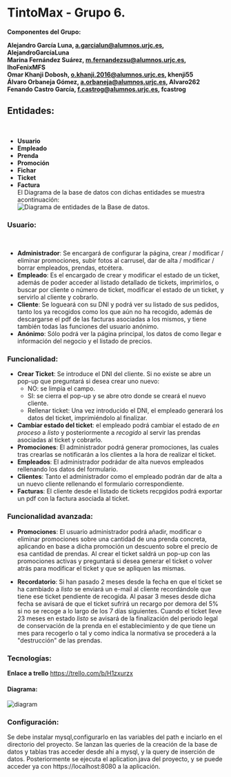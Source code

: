 # TintoMax - Grupo 6.

**Componentes del Grupo:**<p>
    
**Alejandro García Luna, a.garcialun@alumnos.urjc.es, AlejandroGarcíaLuna**</br>
**Marina Fernández Suárez, m.fernandezsu@alumnos.urjc.es, IhoFenixMFS**</br>
**Omar Khanji Dobosh, o.khanji.2016@alumnos.urjc.es, khenji55**</br>
**Álvaro Orbaneja Gómez, a.orbaneja@alumnos.urjc.es, Alvaro262**</br>
**Fenando Castro García, f.castrog@alumnos.urjc.es, fcastrog**</br>
<h2>Entidades:</h2> </br>

* **Usuario** </br>
* **Empleado** </br>
* **Prenda** </br>
* **Promoción** </br>
* **Fichar** </br>
* **Ticket** </br>
* **Factura** </br>
El Diagrama de la base de datos con dichas entidades se muestra acontinuación:</br>
![Diagrama de entidades de la Base de datos.](https://github.com/IhoFenixMFS/TintoMax/blob/master/d%20bd.jpg)

<h3>Usuario:</h3></br>

* **Administrador**: Se encargará de configurar la página, crear / modificar / eliminar promociones, subir fotos al carrusel, dar de alta / modificar / borrar empleados, prendas, etcétera.      </br>
* **Empleado**: Es el encargado de crear y modificar el estado de un ticket, además de poder acceder al listado detallado de tickets, imprimirlos, o buscar por cliente o número de ticket, modificar el estado de un ticket, y servirlo al cliente y cobrarlo. </br>
* **Cliente**: Se logueará con su DNI y podrá ver su listado de sus pedidos, tanto los ya recogidos como los que aún no ha recogido, además de descargarse el pdf de las facturas asociadas a los mismos, y tiene también todas las funciones del usuario anónimo.</br>
* **Anónimo**: Sólo podrá ver la página principal, los datos de como llegar e información del negocio y el listado de precios.</br>

<h3>Funcionalidad:</h3>

* **Crear Ticket**: Se introduce el DNI del cliente. Si no existe se abre un pop-up que preguntará si desea crear uno nuevo:</br>
     * NO: se limpia el campo.</br>
     * SI: se cierra el pop-up y se abre otro donde se creará el nuevo cliente.</br>
     * Rellenar ticket: Una vez introducido el DNI, el empleado generará los datos del ticket, imprimiéndolo al finalizar.</br>
*  **Cambiar estado del ticket**: el empleado podrá cambiar el estado de _en proceso_ a _listo_ y posteriormente a _recogido_ al servir las prendas asociadas al ticket y cobrarlo. </br>
*  **Promociones**: El administrador podrá generar promociones, las cuales tras crearlas se notificarán a los clientes a la hora de realizar el ticket.</br>
*  **Empleados**: El administrador podrádar de alta nuevos empleados rellenando los datos del formulario.</br>
*  **Clientes**: Tanto el administrador como el empleado podrán dar de alta a un nuevo cliente rellenando el formulario correspondiente. </br>
*  **Facturas**: El cliente desde el listado de tickets recpgidos podrá exportar un pdf con la factura asociada al ticket. </br>
 
<h3>Funcionalidad avanzada:</h3>

*  **Promociones**: El usuario administrador podrá añadir, modificar o eliminar promociones sobre una cantidad de una prenda concreta, aplicando en base a dicha promoción un descuento sobre el precio de esa cantidad de prendas. Al crear el ticket saldrá un pop-up con las promociones activas y preguntará si desea generar el ticket o volver atrás para modificar el ticket y que se apliquen las mismas. </br>

*  **Recordatorio**: Si han pasado 2 meses desde la fecha en que el ticket se ha cambiado a _listo_ se enviará un e-mail al cliente recordándole que tiene ese ticket pendiente de recogida. Al pasar 3 meses desde dicha fecha se avisará de que el ticket sufrirá un recargo por demora del 5% si no se recoge a lo largo de los 7 días siguientes. Cuando el ticket lleve 23 meses en estado _listo_ se avisará de la finalización del periodo legal de conservación de la prenda en el establecimiento y de que tiene un mes para recogerlo o tal y como indica la normativa se procederá a la "destrucción" de las prendas.
  
  <h3>Tecnologías:</h3>
  
 **Enlace a trello** https://trello.com/b/H1zxurzx
 
 <h4>Diagrama:</h4>
  
![diagram](https://user-images.githubusercontent.com/12202594/35738061-f6ddb7e0-082d-11e8-9ce4-cbcc76db0c09.png)


<h3>Configuración:</h3>

Se debe instalar mysql,configurarlo en las variables del path e inciarlo en el directorio del proyecto. Se lanzan las queries de la creación de la base de datos y tablas tras acceder desde ahí a mysql, y la query de inserción de datos. Posteriormente se ejecuta el aplication.java del proyecto, y se puede acceder ya con https://localhost:8080 a la aplicación.
